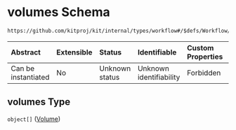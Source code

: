 # volumes Schema

```txt
https://github.com/kitproj/kit/internal/types/workflow#/$defs/Workflow/properties/volumes
```



| Abstract            | Extensible | Status         | Identifiable            | Custom Properties | Additional Properties | Access Restrictions | Defined In                                                                      |
| :------------------ | :--------- | :------------- | :---------------------- | :---------------- | :-------------------- | :------------------ | :------------------------------------------------------------------------------ |
| Can be instantiated | No         | Unknown status | Unknown identifiability | Forbidden         | Allowed               | none                | [workflow.schema.json\*](../../out/workflow.schema.json "open original schema") |

## volumes Type

`object[]` ([Volume](workflow-defs-volume.md))
